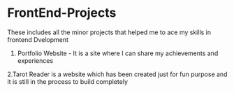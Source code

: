 # FrontEnd-Projects
These includes all the minor projects that helped me to ace my skills in frontend Dvelopment

1. Portfolio Website - It is a site where I can share my achievements and experiences
   
2.Tarot Reader is a website which has been created just for fun purpose and it is still in the process to build completely

